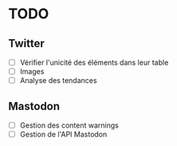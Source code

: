 # TODO

## Twitter

- [ ] Vérifier l'unicité des éléments dans leur table
- [ ] Images
- [ ] Analyse des tendances

## Mastodon

- [ ] Gestion des content warnings
- [ ] Gestion de l'API Mastodon

